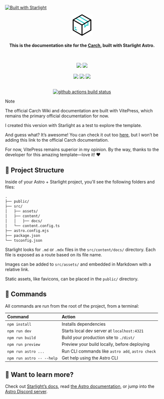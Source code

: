 [![Built with Starlight](https://astro.badg.es/v2/built-with-starlight/tiny.svg)](https://starlight.astro.build)

<div align="center">
  
<img src="/src/assets/carch.png" width="70" />

<h4> 
  
This is the documentation site for the [Carch](https://github.com/harilvfs/carch), built with Starlight Astro.
</h4>

</div>
<br>
<p align="center">
  <img src="https://img.shields.io/badge/Maintained%3F-Yes-1c1c29?style=for-the-badge&color=ef9f9c&logoColor=85e185&labelColor=1c1c29">
  <img src="https://img.shields.io/github/license/carch-org/wiki?style=for-the-badge&color=e0ea9d&logoColor=D9E0EE&labelColor=171b22">
  <br><br>
  <img src="https://img.shields.io/github/last-commit/carch-org/wiki?style=for-the-badge&logo=github&color=7dc4e4&logoColor=D9E0EE&labelColor=1c1c29"/> <img src="https://img.shields.io/github/stars/carch-org/wiki?style=for-the-badge&logo=apachespark&color=eed49f&logoColor=D9E0EE&labelColor=1c1c29"/> <img src="https://img.shields.io/github/forks/carch-org/wiki?style=for-the-badge&color=9dc3ea&logoColor=D9E0EE&labelColor=1c1c29" />
</p>

<br>

<div align = "center"
  
[![github actions build status][check]][link]

</div>

> [!NOTE]
> The official Carch Wiki and documentation are built with VitePress, which remains the primary official documentation for now.
> 
> I created this version with Starlight as a test to explore the template.
>
> And guess what? It’s awesome! You can check it out too [here](https://carch-org.github.io/wiki), but I won’t be adding this link to the official Carch documentation.
>
> For now, VitePress remains superior in my opinion.
By the way, thanks to the developer for this amazing template—love it! ❤️

## 🚀 Project Structure

Inside of your Astro + Starlight project, you'll see the following folders and files:

```
.
├── public/
├── src/
│   ├── assets/
│   ├── content/
│   │   ├── docs/
│   └── content.config.ts
├── astro.config.mjs
├── package.json
└── tsconfig.json
```

Starlight looks for `.md` or `.mdx` files in the `src/content/docs/` directory. Each file is exposed as a route based on its file name.

Images can be added to `src/assets/` and embedded in Markdown with a relative link.

Static assets, like favicons, can be placed in the `public/` directory.

## 🧞 Commands

All commands are run from the root of the project, from a terminal:

| Command                   | Action                                           |
| :------------------------ | :----------------------------------------------- |
| `npm install`             | Installs dependencies                            |
| `npm run dev`             | Starts local dev server at `localhost:4321`      |
| `npm run build`           | Build your production site to `./dist/`          |
| `npm run preview`         | Preview your build locally, before deploying     |
| `npm run astro ...`       | Run CLI commands like `astro add`, `astro check` |
| `npm run astro -- --help` | Get help using the Astro CLI                     |

## 👀 Want to learn more?

Check out [Starlight’s docs](https://starlight.astro.build/), read [the Astro documentation](https://docs.astro.build), or jump into the [Astro Discord server](https://astro.build/chat).

[check]: https://github.com/carch-org/docs/actions/workflows/docs.yml/badge.svg
[link]: https://github.com/carch-org/docs/actions/workflows/docs.yml

